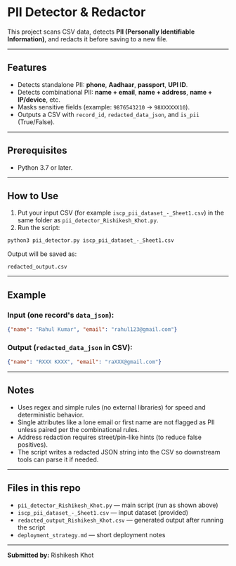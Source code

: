 # PII Detector & Redactor

This project scans CSV data, detects **PII (Personally Identifiable Information)**, and redacts it before saving to a new file.

---

## Features
- Detects standalone PII: **phone**, **Aadhaar**, **passport**, **UPI ID**.  
- Detects combinational PII: **name + email**, **name + address**, **name + IP/device**, etc.  
- Masks sensitive fields (example: `9876543210` → `98XXXXXX10`).  
- Outputs a CSV with `record_id`, `redacted_data_json`, and `is_pii` (True/False).

---

## Prerequisites
- Python 3.7 or later.

---

## How to Use
1. Put your input CSV (for example `iscp_pii_dataset_-_Sheet1.csv`) in the same folder as `pii_detector_Rishikesh_Khot.py`.  
2. Run the script:

```bash
python3 pii_detector.py iscp_pii_dataset_-_Sheet1.csv
````

Output will be saved as:

```
redacted_output.csv
```

---

## Example

### Input (one record's `data_json`):

```json
{"name": "Rahul Kumar", "email": "rahul123@gmail.com"}
```

### Output (`redacted_data_json` in CSV):

```json
{"name": "RXXX KXXX", "email": "raXXX@gmail.com"}
```

---

## Notes

* Uses regex and simple rules (no external libraries) for speed and deterministic behavior.
* Single attributes like a lone email or first name are not flagged as PII unless paired per the combinational rules.
* Address redaction requires street/pin-like hints (to reduce false positives).
* The script writes a redacted JSON string into the CSV so downstream tools can parse it if needed.

---

## Files in this repo

* `pii_detector_Rishikesh_Khot.py` — main script (run as shown above)
* `iscp_pii_dataset_-_Sheet1.csv` — input dataset (provided)
* `redacted_output_Rishikesh_Khot.csv` — generated output after running the script
* `deployment_strategy.md` — short deployment notes

---

**Submitted by:** Rishikesh Khot
